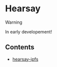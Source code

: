 # Hearsay

> [!WARNING]
> In early developement!

## Contents
- [hearsay-ipfs](hearsay-ipfs/README.md)
